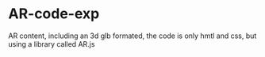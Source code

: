 # AR-code-exp
AR content, including an 3d glb formated, the code is only hmtl and css, but using a library called AR.js

